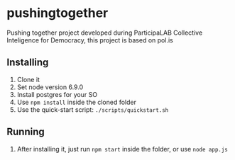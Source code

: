 # pushingtogether
Pushing together project developed during ParticipaLAB Collective Inteligence for Democracy, this project is based on pol.is

## Installing
1. Clone it
2. Set node version 6.9.0
3. Install postgres for your SO
4. Use `npm install` inside the cloned folder
5. Use the quick-start script: `./scripts/quickstart.sh`

## Running
1. After installing it, just run `npm start` inside the folder, or use `node app.js`
